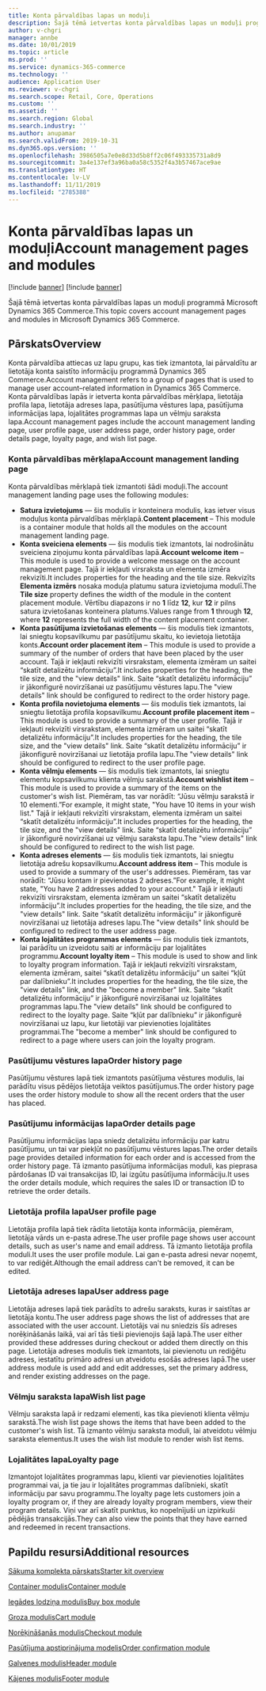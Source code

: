 ```yaml
---
title: Konta pārvaldības lapas un moduļi
description: Šajā tēmā ietvertas konta pārvaldības lapas un moduļi programmā Microsoft Dynamics 365 Commerce.
author: v-chgri
manager: annbe
ms.date: 10/01/2019
ms.topic: article
ms.prod: ''
ms.service: dynamics-365-commerce
ms.technology: ''
audience: Application User
ms.reviewer: v-chgri
ms.search.scope: Retail, Core, Operations
ms.custom: ''
ms.assetid: ''
ms.search.region: Global
ms.search.industry: ''
ms.author: anupamar
ms.search.validFrom: 2019-10-31
ms.dyn365.ops.version: ''
ms.openlocfilehash: 3986505a7e0e8d33d5b8ff2c06f493335731a8d9
ms.sourcegitcommit: 3a4e137ef3a96ba0a58c5352f4a3b57467ace9ae
ms.translationtype: HT
ms.contentlocale: lv-LV
ms.lasthandoff: 11/11/2019
ms.locfileid: "2785388"
---
```

# <a name="account-management-pages-and-modules"></a><span data-ttu-id="f24f0-103">Konta pārvaldības lapas un moduļi</span><span class="sxs-lookup"><span data-stu-id="f24f0-103">Account management pages and modules</span></span>

[!include [banner](includes/preview-banner.md)]
[!include [banner](includes/banner.md)]

<span data-ttu-id="f24f0-104">Šajā tēmā ietvertas konta pārvaldības lapas un moduļi programmā Microsoft Dynamics 365 Commerce.</span><span class="sxs-lookup"><span data-stu-id="f24f0-104">This topic covers account management pages and modules in Microsoft Dynamics 365 Commerce.</span></span>

## <a name="overview"></a><span data-ttu-id="f24f0-105">Pārskats</span><span class="sxs-lookup"><span data-stu-id="f24f0-105">Overview</span></span>

<span data-ttu-id="f24f0-106">Konta pārvaldība attiecas uz lapu grupu, kas tiek izmantota, lai pārvaldītu ar lietotāja konta saistīto informāciju programmā Dynamics 365 Commerce.</span><span class="sxs-lookup"><span data-stu-id="f24f0-106">Account management refers to a group of pages that is used to manage user account–related information in Dynamics 365 Commerce.</span></span> <span data-ttu-id="f24f0-107">Konta pārvaldības lapās ir ietverta konta pārvaldības mērķlapa, lietotāja profila lapa, lietotāja adreses lapa, pasūtījuma vēstures lapa, pasūtījuma informācijas lapa, lojalitātes programmas lapa un vēlmju saraksta lapa.</span><span class="sxs-lookup"><span data-stu-id="f24f0-107">Account management pages include the account management landing page, user profile page, user address page, order history page, order details page, loyalty page, and wish list page.</span></span>

### <a name="account-management-landing-page"></a><span data-ttu-id="f24f0-108">Konta pārvaldības mērķlapa</span><span class="sxs-lookup"><span data-stu-id="f24f0-108">Account management landing page</span></span>

<span data-ttu-id="f24f0-109">Konta pārvaldības mērķlapā tiek izmantoti šādi moduļi.</span><span class="sxs-lookup"><span data-stu-id="f24f0-109">The account management landing page uses the following modules:</span></span>

- <span data-ttu-id="f24f0-110">**Satura izvietojums** — šis modulis ir konteinera modulis, kas ietver visus moduļus konta pārvaldības mērķlapā.</span><span class="sxs-lookup"><span data-stu-id="f24f0-110">**Content placement** – This module is a container module that holds all the modules on the account management landing page.</span></span>
- <span data-ttu-id="f24f0-111">**Konta sveiciena elements** — šis modulis tiek izmantots, lai nodrošinātu sveiciena ziņojumu konta pārvaldības lapā.</span><span class="sxs-lookup"><span data-stu-id="f24f0-111">**Account welcome item** – This module is used to provide a welcome message on the account management page.</span></span> <span data-ttu-id="f24f0-112">Tajā ir iekļauti virsraksta un elementa izmēra rekvizīti.</span><span class="sxs-lookup"><span data-stu-id="f24f0-112">It includes properties for the heading and the tile size.</span></span> <span data-ttu-id="f24f0-113">Rekvizīts **Elementa izmērs** nosaka moduļa platumu satura izvietojuma modulī.</span><span class="sxs-lookup"><span data-stu-id="f24f0-113">The **Tile size** property defines the width of the module in the content placement module.</span></span> <span data-ttu-id="f24f0-114">Vērtību diapazons ir no **1** līdz **12**, kur **12** ir pilns satura izvietošanas konteinera platums.</span><span class="sxs-lookup"><span data-stu-id="f24f0-114">Values range from **1** through **12**, where **12** represents the full width of the content placement container.</span></span>
- <span data-ttu-id="f24f0-115">**Konta pasūtījuma izvietošanas elements** — šis modulis tiek izmantots, lai sniegtu kopsavilkumu par pasūtījumu skaitu, ko ievietoja lietotāja konts.</span><span class="sxs-lookup"><span data-stu-id="f24f0-115">**Account order placement item** – This module is used to provide a summary of the number of orders that have been placed by the user account.</span></span> <span data-ttu-id="f24f0-116">Tajā ir iekļauti rekvizīti virsrakstam, elementa izmēram un saitei “skatīt detalizētu informāciju”.</span><span class="sxs-lookup"><span data-stu-id="f24f0-116">It includes properties for the heading, the tile size, and the "view details" link.</span></span> <span data-ttu-id="f24f0-117">Saite “skatīt detalizētu informāciju” ir jākonfigurē novirzīšanai uz pasūtījumu vēstures lapu.</span><span class="sxs-lookup"><span data-stu-id="f24f0-117">The "view details" link should be configured to redirect to the order history page.</span></span>
- <span data-ttu-id="f24f0-118">**Konta profila novietojuma elements** — šis modulis tiek izmantots, lai sniegtu lietotāja profila kopsavilkumu.</span><span class="sxs-lookup"><span data-stu-id="f24f0-118">**Account profile placement item** – This module is used to provide a summary of the user profile.</span></span> <span data-ttu-id="f24f0-119">Tajā ir iekļauti rekvizīti virsrakstam, elementa izmēram un saitei “skatīt detalizētu informāciju”.</span><span class="sxs-lookup"><span data-stu-id="f24f0-119">It includes properties for the heading, the tile size, and the "view details" link.</span></span> <span data-ttu-id="f24f0-120">Saite “skatīt detalizētu informāciju” ir jākonfigurē novirzīšanai uz lietotāja profila lapu.</span><span class="sxs-lookup"><span data-stu-id="f24f0-120">The "view details" link should be configured to redirect to the user profile page.</span></span>
- <span data-ttu-id="f24f0-121">**Konta vēlmju elements** — šis modulis tiek izmantots, lai sniegtu elementu kopsavilkumu klienta vēlmju sarakstā.</span><span class="sxs-lookup"><span data-stu-id="f24f0-121">**Account wishlist item** – This module is used to provide a summary of the items on the customer's wish list.</span></span> <span data-ttu-id="f24f0-122">Piemēram, tas var norādīt: “Jūsu vēlmju sarakstā ir 10 elementi.”</span><span class="sxs-lookup"><span data-stu-id="f24f0-122">For example, it might state, "You have 10 items in your wish list."</span></span> <span data-ttu-id="f24f0-123">Tajā ir iekļauti rekvizīti virsrakstam, elementa izmēram un saitei “skatīt detalizētu informāciju”.</span><span class="sxs-lookup"><span data-stu-id="f24f0-123">It includes properties for the heading, the tile size, and the "view details" link.</span></span> <span data-ttu-id="f24f0-124">Saite “skatīt detalizētu informāciju” ir jākonfigurē novirzīšanai uz vēlmju saraksta lapu.</span><span class="sxs-lookup"><span data-stu-id="f24f0-124">The "view details" link should be configured to redirect to the wish list page.</span></span>
- <span data-ttu-id="f24f0-125">**Konta adreses elements** — šis modulis tiek izmantots, lai sniegtu lietotāja adrešu kopsavilkumu.</span><span class="sxs-lookup"><span data-stu-id="f24f0-125">**Account address item** – This module is used to provide a summary of the user's addresses.</span></span> <span data-ttu-id="f24f0-126">Piemēram, tas var norādīt: “Jūsu kontam ir pievienotas 2 adreses.”</span><span class="sxs-lookup"><span data-stu-id="f24f0-126">For example, it might state, "You have 2 addresses added to your account."</span></span> <span data-ttu-id="f24f0-127">Tajā ir iekļauti rekvizīti virsrakstam, elementa izmēram un saitei “skatīt detalizētu informāciju”.</span><span class="sxs-lookup"><span data-stu-id="f24f0-127">It includes properties for the heading, the tile size, and the "view details" link.</span></span> <span data-ttu-id="f24f0-128">Saite “skatīt detalizētu informāciju” ir jākonfigurē novirzīšanai uz lietotāja adreses lapu.</span><span class="sxs-lookup"><span data-stu-id="f24f0-128">The "view details" link should be configured to redirect to the user address page.</span></span>
- <span data-ttu-id="f24f0-129">**Konta lojalitātes programmas elements** — šis modulis tiek izmantots, lai parādītu un izveidotu saiti ar informāciju par lojalitātes programmu.</span><span class="sxs-lookup"><span data-stu-id="f24f0-129">**Account loyalty item** – This module is used to show and link to loyalty program information.</span></span> <span data-ttu-id="f24f0-130">Tajā ir iekļauti rekvizīti virsrakstam, elementa izmēram, saitei “skatīt detalizētu informāciju” un saitei “kļūt par dalībnieku”.</span><span class="sxs-lookup"><span data-stu-id="f24f0-130">It includes properties for the heading, the tile size, the "view details" link, and the "become a member" link.</span></span> <span data-ttu-id="f24f0-131">Saite “skatīt detalizētu informāciju” ir jākonfigurē novirzīšanai uz lojalitātes programmas lapu.</span><span class="sxs-lookup"><span data-stu-id="f24f0-131">The "view details" link should be configured to redirect to the loyalty page.</span></span> <span data-ttu-id="f24f0-132">Saite “kļūt par dalībnieku” ir jākonfigurē novirzīšanai uz lapu, kur lietotāji var pievienoties lojalitātes programmai.</span><span class="sxs-lookup"><span data-stu-id="f24f0-132">The "become a member" link should be configured to redirect to a page where users can join the loyalty program.</span></span>

### <a name="order-history-page"></a><span data-ttu-id="f24f0-133">Pasūtījumu vēstures lapa</span><span class="sxs-lookup"><span data-stu-id="f24f0-133">Order history page</span></span>

<span data-ttu-id="f24f0-134">Pasūtījumu vēstures lapā tiek izmantots pasūtījuma vēstures modulis, lai parādītu visus pēdējos lietotāja veiktos pasūtījumus.</span><span class="sxs-lookup"><span data-stu-id="f24f0-134">The order history page uses the order history module to show all the recent orders that the user has placed.</span></span>

### <a name="order-details-page"></a><span data-ttu-id="f24f0-135">Pasūtījumu informācijas lapa</span><span class="sxs-lookup"><span data-stu-id="f24f0-135">Order details page</span></span>

<span data-ttu-id="f24f0-136">Pasūtījumu informācijas lapa sniedz detalizētu informāciju par katru pasūtījumu, un tai var piekļūt no pasūtījumu vēstures lapas.</span><span class="sxs-lookup"><span data-stu-id="f24f0-136">The order details page provides detailed information for each order and is accessed from the order history page.</span></span> <span data-ttu-id="f24f0-137">Tā izmanto pasūtījuma informācijas moduli, kas pieprasa pārdošanas ID vai transakcijas ID, lai izgūtu pasūtījuma informāciju.</span><span class="sxs-lookup"><span data-stu-id="f24f0-137">It uses the order details module, which requires the sales ID or transaction ID to retrieve the order details.</span></span>

### <a name="user-profile-page"></a><span data-ttu-id="f24f0-138">Lietotāja profila lapa</span><span class="sxs-lookup"><span data-stu-id="f24f0-138">User profile page</span></span>

<span data-ttu-id="f24f0-139">Lietotāja profila lapā tiek rādīta lietotāja konta informācija, piemēram, lietotāja vārds un e-pasta adrese.</span><span class="sxs-lookup"><span data-stu-id="f24f0-139">The user profile page shows user account details, such as user's name and email address.</span></span> <span data-ttu-id="f24f0-140">Tā izmanto lietotāja profila moduli.</span><span class="sxs-lookup"><span data-stu-id="f24f0-140">It uses the user profile module.</span></span> <span data-ttu-id="f24f0-141">Lai gan e-pasta adresi nevar noņemt, to var rediģēt.</span><span class="sxs-lookup"><span data-stu-id="f24f0-141">Although the email address can't be removed, it can be edited.</span></span>

### <a name="user-address-page"></a><span data-ttu-id="f24f0-142">Lietotāja adreses lapa</span><span class="sxs-lookup"><span data-stu-id="f24f0-142">User address page</span></span>

<span data-ttu-id="f24f0-143">Lietotāja adreses lapā tiek parādīts to adrešu saraksts, kuras ir saistītas ar lietotāja kontu.</span><span class="sxs-lookup"><span data-stu-id="f24f0-143">The user address page shows the list of addresses that are associated with the user account.</span></span> <span data-ttu-id="f24f0-144">Lietotājs vai nu sniedzis šīs adreses norēķināšanās laikā, vai arī tās tieši pievienojis šajā lapā.</span><span class="sxs-lookup"><span data-stu-id="f24f0-144">The user either provided these addresses during checkout or added them directly on  this page.</span></span> <span data-ttu-id="f24f0-145">Lietotāja adreses modulis tiek izmantots, lai pievienotu un rediģētu adreses, iestatītu primāro adresi un atveidotu esošās adreses lapā.</span><span class="sxs-lookup"><span data-stu-id="f24f0-145">The user address module is used add and edit addresses, set the primary address, and render existing addresses on the page.</span></span>

### <a name="wish-list-page"></a><span data-ttu-id="f24f0-146">Vēlmju saraksta lapa</span><span class="sxs-lookup"><span data-stu-id="f24f0-146">Wish list page</span></span>

<span data-ttu-id="f24f0-147">Vēlmju saraksta lapā ir redzami elementi, kas tika pievienoti klienta vēlmju sarakstā.</span><span class="sxs-lookup"><span data-stu-id="f24f0-147">The wish list page shows the items that have been added to the customer's wish list.</span></span> <span data-ttu-id="f24f0-148">Tā izmanto vēlmju saraksta moduli, lai atveidotu vēlmju saraksta elementus.</span><span class="sxs-lookup"><span data-stu-id="f24f0-148">It uses the wish list module to render wish list items.</span></span>

### <a name="loyalty-page"></a><span data-ttu-id="f24f0-149">Lojalitātes lapa</span><span class="sxs-lookup"><span data-stu-id="f24f0-149">Loyalty page</span></span>

<span data-ttu-id="f24f0-150">Izmantojot lojalitātes programmas lapu, klienti var pievienoties lojalitātes programmai vai, ja tie jau ir lojalitātes programmas dalībnieki, skatīt informāciju par savu programmu.</span><span class="sxs-lookup"><span data-stu-id="f24f0-150">The loyalty page lets customers join a loyalty program or, if they are already loyalty program members, view their program details.</span></span> <span data-ttu-id="f24f0-151">Viņi var arī skatīt punktus, ko nopelnījuši un izpirkuši pēdējās transakcijās.</span><span class="sxs-lookup"><span data-stu-id="f24f0-151">They can also view the points that they have earned and redeemed in recent transactions.</span></span>

## <a name="additional-resources"></a><span data-ttu-id="f24f0-152">Papildu resursi</span><span class="sxs-lookup"><span data-stu-id="f24f0-152">Additional resources</span></span>

[<span data-ttu-id="f24f0-153">Sākuma komplekta pārskats</span><span class="sxs-lookup"><span data-stu-id="f24f0-153">Starter kit overview</span></span>](starter-kit-overview.md)

[<span data-ttu-id="f24f0-154">Container modulis</span><span class="sxs-lookup"><span data-stu-id="f24f0-154">Container module</span></span>](add-container-module.md)

[<span data-ttu-id="f24f0-155">Iegādes lodziņa modulis</span><span class="sxs-lookup"><span data-stu-id="f24f0-155">Buy box module</span></span>](add-buy-box.md)

[<span data-ttu-id="f24f0-156">Groza modulis</span><span class="sxs-lookup"><span data-stu-id="f24f0-156">Cart module</span></span>](add-cart-module.md)

[<span data-ttu-id="f24f0-157">Norēķināšanās modulis</span><span class="sxs-lookup"><span data-stu-id="f24f0-157">Checkout module</span></span>](add-checkout-module.md)

[<span data-ttu-id="f24f0-158">Pasūtījuma apstiprinājuma modelis</span><span class="sxs-lookup"><span data-stu-id="f24f0-158">Order confirmation module</span></span>](order-confirmation-module.md)

[<span data-ttu-id="f24f0-159">Galvenes modulis</span><span class="sxs-lookup"><span data-stu-id="f24f0-159">Header module</span></span>](author-header-module.md)

[<span data-ttu-id="f24f0-160">Kājenes modulis</span><span class="sxs-lookup"><span data-stu-id="f24f0-160">Footer module</span></span>](author-footer-module.md)
